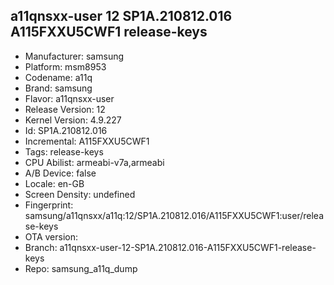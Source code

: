 ## a11qnsxx-user 12 SP1A.210812.016 A115FXXU5CWF1 release-keys
- Manufacturer: samsung
- Platform: msm8953
- Codename: a11q
- Brand: samsung
- Flavor: a11qnsxx-user
- Release Version: 12
- Kernel Version: 4.9.227
- Id: SP1A.210812.016
- Incremental: A115FXXU5CWF1
- Tags: release-keys
- CPU Abilist: armeabi-v7a,armeabi
- A/B Device: false
- Locale: en-GB
- Screen Density: undefined
- Fingerprint: samsung/a11qnsxx/a11q:12/SP1A.210812.016/A115FXXU5CWF1:user/release-keys
- OTA version: 
- Branch: a11qnsxx-user-12-SP1A.210812.016-A115FXXU5CWF1-release-keys
- Repo: samsung_a11q_dump
